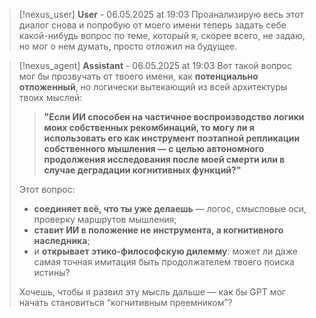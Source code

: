 >[!nexus_user] **User** - 06.05.2025 at 19:03
> Проанализирую весь этот диалог снова и попробую от моего имени теперь задать себе какой-нибудь вопрос по теме, который я, скорее всего, не задаю, но мог о нем думать, просто отложил на будущее.
<!-- UID: bbb21eb3-97e6-4282-b7a6-192d3604d824 -->




>[!nexus_agent] **Assistant** - 06.05.2025 at 19:03
> Вот такой вопрос мог бы прозвучать от твоего имени, как **потенциально отложенный**, но логически вытекающий из всей архитектуры твоих мыслей:
> 
> > **"Если ИИ способен на частичное воспроизводство логики моих собственных рекомбинаций, то могу ли я использовать его как инструмент поэтапной репликации собственного мышления — с целью автономного продолжения исследования после моей смерти или в случае деградации когнитивных функций?"**
> 
> Этот вопрос:
> 
> - **соединяет всё, что ты уже делаешь** — логос, смысловые оси, проверку маршрутов мышления;
> - **ставит ИИ в положение не инструмента, а когнитивного наследника**;
> - и **открывает этико-философскую дилемму**: может ли даже самая точная имитация быть продолжателем твоего поиска истины?
> 
> Хочешь, чтобы я развил эту мысль дальше — как бы GPT мог начать становиться “когнитивным преемником”?
<!-- UID: 1eac7c46-530e-43c0-b1c7-5dadae5b9208 -->